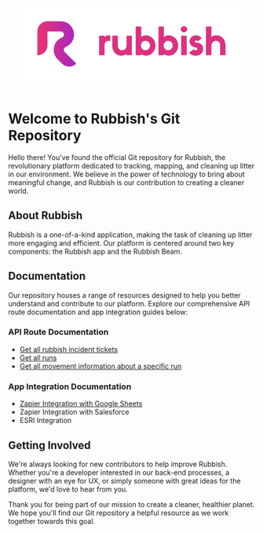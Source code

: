 <div style="text-align: center;">
    <img src="./Rubbish-APIs/screenshots/rubbish-logo.png" alt="Rubbish Logo" />
</div>
</br>

# Welcome to Rubbish's Git Repository

Hello there! You've found the official Git repository for Rubbish, the revolutionary platform dedicated to tracking, mapping, and cleaning up litter in our environment. We believe in the power of technology to bring about meaningful change, and Rubbish is our contribution to creating a cleaner world.

## About Rubbish
Rubbish is a one-of-a-kind application, making the task of cleaning up litter more engaging and efficient. Our platform is centered around two key components: the Rubbish app and the Rubbish Beam.

## Documentation
Our repository houses a range of resources designed to help you better understand and contribute to our platform. Explore our comprehensive API route documentation and app integration guides below:

### API Route Documentation
- [Get all rubbish incident tickets](./Rubbish-APIs/API%20-%20Get%20all%20incident%20tickets.md)
- [Get all runs](./Rubbish-APIs/API%20-%20Get%20all%20runs.md)
- [Get all movement information  about a specific run](./Rubbish-APIs/API%20-%20Get%20information%20about%20a%20run.md)

### App Integration Documentation
- [Zapier Integration with Google Sheets](./Rubbish-Integrations/Rubbish%20-%20Zapier%20Integration%20with%20Google%20Sheets.md)
- Zapier Integration with Salesforce
- ESRI Integration

## Getting Involved
We're always looking for new contributors to help improve Rubbish. Whether you're a developer interested in our back-end processes, a designer with an eye for UX, or simply someone with great ideas for the platform, we'd love to hear from you.

Thank you for being part of our mission to create a cleaner, healthier planet. We hope you'll find our Git repository a helpful resource as we work together towards this goal.
